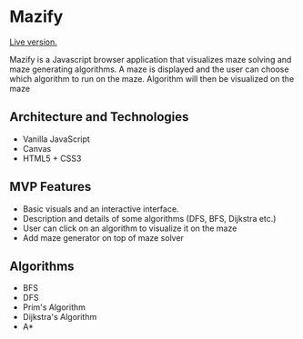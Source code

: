 # Mazify
[Live version.](https://ramahar.github.io/Mazify)

Mazify is a Javascript browser application that visualizes maze solving and maze generating algorithms. A maze is displayed and the user can choose which algorithm to run on the maze. Algorithm will then be visualized on the maze 
    
## Architecture and Technologies
- Vanilla JavaScript
- Canvas
- HTML5 + CSS3

## MVP Features
- Basic visuals and an interactive interface.
- Description and details of some algorithms (DFS, BFS, Dijkstra etc.)
- User can click on an algorithm to visualize it on the maze 
- Add maze generator on top of maze solver 


## Algorithms 
- BFS
- DFS
- Prim's Algorithm 
- Dijkstra's Algorithm
- A*